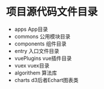 # 项目源代码文件目录
* apps App目录
* commons 公用模块目录
* components 组件目录
* entry 入口文件目录
* vuePlugins vue插件目录
* vuex vuex目录
* algorithem 算法库
* charts d3后者Echart图表类
